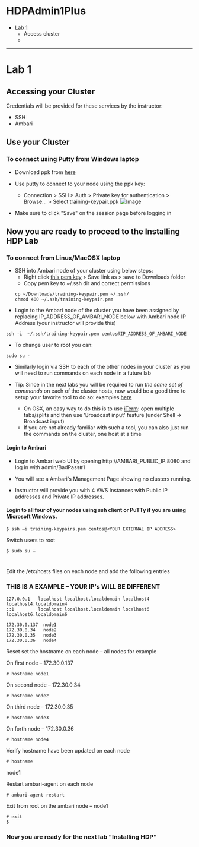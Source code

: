 # HDPAdmin1Plus
- [Lab 1](https://github.com/HortonworksUniversity/HDPAdmin1Plus#lab-1)
  - Access cluster
  - 
  
---------------

# Lab 1

## Accessing your Cluster

Credentials will be provided for these services by the instructor:

* SSH
* Ambari

## Use your Cluster

### To connect using Putty from Windows laptop

- Download ppk from [here](https://githubusercontent.com/HortonworksUniversity/HDPAdmin1Plus/master/training-keypair.ppk)
- Use putty to connect to your node using the ppk key:
  - Connection > SSH > Auth > Private key for authentication > Browse... > Select training-keypair.ppk
![Image](https://raw.githubusercontent.com/HortonworksUniversity/HDPAdmin1Plus/master/screenshots/putty.png)

- Make sure to click "Save" on the session page before logging in

## Now you are ready to proceed to the Installing HDP Lab
### To connect from Linux/MacOSX laptop

- SSH into Ambari node of your cluster using below steps:
  - Right click [this pem key](https://raw.githubusercontent.com/HortonworksUniversity/HDPAdmin1Plus/master/training-keypair.pem)  > Save link as > save to Downloads folder
  - Copy pem key to ~/.ssh dir and correct permissions
  ```
  cp ~/Downloads/training-keypair.pem ~/.ssh/
  chmod 400 ~/.ssh/training-keypair.pem
  ```
 - Login to the Ambari node of the cluster you have been assigned by replacing IP_ADDRESS_OF_AMBARI_NODE below with Ambari node IP Address (your instructor will provide this)   
  ```
  ssh -i  ~/.ssh/training-keypair.pem centos@IP_ADDRESS_OF_AMBARI_NODE
  ```
  - To change user to root you can:
  ```
  sudo su -
  ```

- Similarly login via SSH to each of the other nodes in your cluster as you will need to run commands on each node in a future lab

- Tip: Since in the next labs you will be required to run *the same set of commands* on each of the cluster hosts, now would be a good time to setup your favorite tool to do so: examples [here](https://www.reddit.com/r/sysadmin/comments/3d8aou/running_linux_commands_on_multiple_servers/)
  - On OSX, an easy way to do this is to use [iTerm](https://www.iterm2.com/): open multiple tabs/splits and then use 'Broadcast input' feature (under Shell -> Broadcast input)
  - If you are not already familiar with such a tool, you can also just run the commands on the cluster, one host at a time

#### Login to Ambari

- Login to Ambari web UI by opening http://AMBARI_PUBLIC_IP:8080 and log in with admin/BadPass#1

- You will see a Ambari's Management Page showing no clusters running. 

- Instructor will provide you with 4 AWS Instances with Public IP addresses and Private IP addresses.

#### Login to all four of your nodes using ssh client or PuTTy if you are using Microsoft Windows.
```
$ ssh –i training-keypairs.pem centos@<YOUR EXTERNAL IP ADDRESS>
```

Switch users to root
```
$ sudo su –
```
# 

Edit the /etc/hosts files on each node and add the following entries

### THIS IS A EXAMPLE – YOUR IP's WILL BE DIFFERENT
```
127.0.0.1   localhost localhost.localdomain localhost4 localhost4.localdomain4
::1         localhost localhost.localdomain localhost6 localhost6.localdomain6

172.30.0.137  node1
172.30.0.34   node2
172.30.0.35   node3
172.30.0.36   node4
```
Reset set the hostname on each node – all nodes for example

On first node – 172.30.0.137
```
# hostname node1
```
On second node – 172.30.0.34
```
# hostname node2
```
On third node – 172.30.0.35
```
# hostname node3
```
On forth node – 172.30.0.36
```
# hostname node4
```
Verify hostname have been updated on each node
```
# hostname
```
node1

Restart ambari-agent on each node
```
# ambari-agent restart
```
Exit from root on the ambari node – node1
```
# exit
$
```
### Now you are ready for the next lab "Installing HDP"
